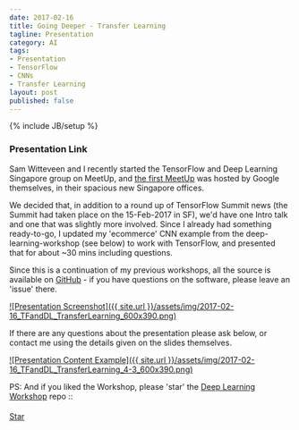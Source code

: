 ```yaml
---
date: 2017-02-16
title: Going Deeper - Transfer Learning
tagline: Presentation
category: AI
tags:
- Presentation
- TensorFlow
- CNNs
- Transfer Learning
layout: post
published: false
---
```

{% include JB/setup %}



### Presentation Link

Sam Witteveen and I recently started the TensorFlow and Deep Learning Singapore group on MeetUp,
and [the first MeetUp](https://www.meetup.com/TensorFlow-and-Deep-Learning-Singapore/events/237032130/) 
was hosted by Google themselves, in their spacious new Singapore offices.

We decided that, in addition to a round up of TensorFlow Summit news (the Summit had taken place
on the 15-Feb-2017 in SF), we'd have one Intro talk and one that was slightly more involved.  Since I 
already had something ready-to-go, I updated my 'ecommerce' CNN example from the deep-learning-workshop (see below)
to work with TensorFlow, and presented that for about ~30 mins including questions. 

Since this is a continuation of my previous workshops, all the source is available 
on <a href="https://github.com/mdda/deep-learning-workshop" target="_blank">GitHub</a> - 
if you have questions on the software, please leave an 'issue' there.


<a href="http://redcatlabs.com/2017-02-16_TFandDL_TransferLearning/" target="_blank">
![Presentation Screenshot]({{ site.url }}/assets/img/2017-02-16_TFandDL_TransferLearning_600x390.png)
</a>

If there are any questions about the presentation please ask below, 
or contact me using the details given on the slides themselves.

<a href="http://redcatlabs.com/2017-02-16_TFandDL_TransferLearning/#/4/3" target="_blank">
![Presentation Content Example]({{ site.url }}/assets/img/2017-02-16_TFandDL_TransferLearning_4-3_600x390.png)
</a>

<!--
### Video Link

The presentation was kindly <a href="https://engineers.sg/v/1370" target="_blank">recorded by Engineers.sg</a>.
!-->


PS:  And if you liked the Workshop, please 'star' the <a href="https://github.com/mdda/deep-learning-workshop" target="_blank">Deep Learning Workshop</a> repo ::
<!-- From :: https://buttons.github.io/ -->
<!-- Place this tag where you want the button to render. -->
<span style="position:relative;top:5px;">
<a aria-label="Star mdda/deep-learning-workshop on GitHub" data-count-aria-label="# stargazers on GitHub" data-count-api="/repos/mdda/deep-learning-workshop#stargazers_count" data-count-href="/mdda/deep-learning-workshop/stargazers" data-icon="octicon-star" href="https://github.com/mdda/deep-learning-workshop" class="github-button">Star</a>
<!-- Place this tag right after the last button or just before your close body tag. -->
<script async defer id="github-bjs" src="https://buttons.github.io/buttons.js"></script>
</span>

